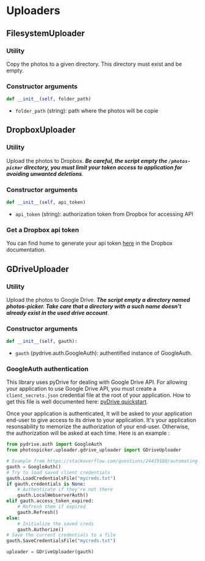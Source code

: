 # Uploaders

## FilesystemUploader

### Utility
Copy the photos to a given directory. This directory must exist and be empty.

### Constructor arguments
```python
def __init__(self, folder_path)
```
* `folder_path` (string): path where the photos will be copie

## DropboxUploader

### Utility
Upload the photos to Dropbox. ***Be careful, the script empty the `/photos-picker` directory, you must limit your token access to application for avoiding unwanted deletions***.

### Constructor arguments
```python
def __init__(self, api_token)
```
* `api_token` (string): authorization token from Dropbox for accessing API

### Get a Dropbox api token
You can find home to generate your api token [here](https://www.dropbox.com/developers/reference/oauth-guide) in the Dropbox documentation.

## GDriveUploader

### Utility
Upload the photos to Google Drive. ***The script empty a directory named photos-picker. Take care that a directory with a such name doesn't already exist in the used drive account***.

### Constructor arguments
```python
def __init__(self, gauth):
```
* `gauth` (pydrive.auth.GoogleAuth): authentified instance of GoogleAuth.

### GoogleAuth authentication
This library uses pyDrive for dealing with Google Drive API. For allowing your application to use Google Drive API, you must create a `client_secrets.json` credential file at the root of your application. How to get this file is well documented here: [pyDrive quickstart](https://pythonhosted.org/PyDrive/quickstart.html).

Once your application is authenticated, It will be asked to your application end-user to give access to its drive to your application. It's your application resonsability to memorize the authorization of your end-user. Otherwise, the authorization will be asked at each time. Here is an example :
```python
from pydrive.auth import GoogleAuth
from photospicker.uploader.gdrive_uploader import GDriveUploader

# Example from https://stackoverflow.com/questions/24419188/automating-pydrive-verification-process
gauth = GoogleAuth()
# Try to load saved client credentials
gauth.LoadCredentialsFile("mycreds.txt")
if gauth.credentials is None:
    # Authenticate if they're not there
    gauth.LocalWebserverAuth()
elif gauth.access_token_expired:
    # Refresh them if expired
    gauth.Refresh()
else:
    # Initialize the saved creds
    gauth.Authorize()
# Save the current credentials to a file
gauth.SaveCredentialsFile("mycreds.txt")

uploader = GDriveUploader(gauth)
```